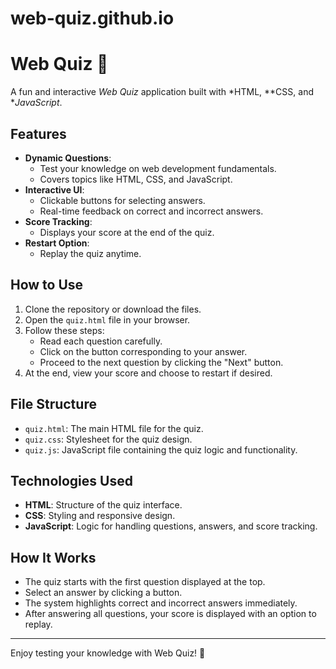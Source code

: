 # web-quiz.github.io
# Web Quiz 🧠

A fun and interactive *Web Quiz* application built with *HTML, **CSS, and **JavaScript*.

## Features
- **Dynamic Questions**:  
  - Test your knowledge on web development fundamentals.  
  - Covers topics like HTML, CSS, and JavaScript.
- **Interactive UI**:  
  - Clickable buttons for selecting answers.  
  - Real-time feedback on correct and incorrect answers.
- **Score Tracking**:  
  - Displays your score at the end of the quiz.
- **Restart Option**:  
  - Replay the quiz anytime.

## How to Use
1. Clone the repository or download the files.
2. Open the `quiz.html` file in your browser.
3. Follow these steps:  
   - Read each question carefully.  
   - Click on the button corresponding to your answer.  
   - Proceed to the next question by clicking the "Next" button.
4. At the end, view your score and choose to restart if desired.

## File Structure
- `quiz.html`: The main HTML file for the quiz.
- `quiz.css`: Stylesheet for the quiz design.
- `quiz.js`: JavaScript file containing the quiz logic and functionality.

## Technologies Used
- **HTML**: Structure of the quiz interface.
- **CSS**: Styling and responsive design.
- **JavaScript**: Logic for handling questions, answers, and score tracking.

## How It Works
- The quiz starts with the first question displayed at the top.
- Select an answer by clicking a button.
- The system highlights correct and incorrect answers immediately.
- After answering all questions, your score is displayed with an option to replay.

---

Enjoy testing your knowledge with Web Quiz! 🎉
